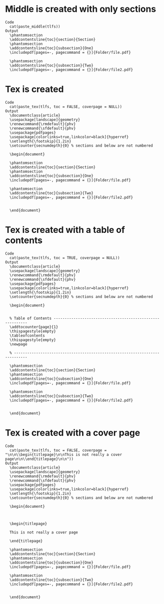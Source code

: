 # Middle is created with only sections

    Code
      cat(paste_middle(tlfs))
    Output
      \phantomsection
      \addcontentsline{toc}{section}{Section}
      \phantomsection
      \addcontentsline{toc}{subsection}{One}
      \includepdf[pages=-, pagecommand = {}]{Folder/file.pdf}
      
      \phantomsection
      \addcontentsline{toc}{subsection}{Two}
      \includepdf[pages=-, pagecommand = {}]{Folder/file2.pdf}
      

# Tex is created

    Code
      cat(paste_tex(tlfs, toc = FALSE, coverpage = NULL))
    Output
      \documentclass{article}
      \usepackage[landscape]{geometry}
      \renewcommand{\rmdefault}{phv}
      \renewcommand{\sfdefault}{phv}
      \usepackage{pdfpages}
      \usepackage[colorlinks=true,linkcolor=black]{hyperref}
      \setlength{\footskip}{1.2in}
      \setcounter{secnumdepth}{0} % sections and below are not numbered
      
      \begin{document}
      
      \phantomsection
      \addcontentsline{toc}{section}{Section}
      \phantomsection
      \addcontentsline{toc}{subsection}{One}
      \includepdf[pages=-, pagecommand = {}]{Folder/file.pdf}
      
      \phantomsection
      \addcontentsline{toc}{subsection}{Two}
      \includepdf[pages=-, pagecommand = {}]{Folder/file2.pdf}
      
      
      \end{document}

# Tex is created with a table of contents

    Code
      cat(paste_tex(tlfs, toc = TRUE, coverpage = NULL))
    Output
      \documentclass{article}
      \usepackage[landscape]{geometry}
      \renewcommand{\rmdefault}{phv}
      \renewcommand{\sfdefault}{phv}
      \usepackage{pdfpages}
      \usepackage[colorlinks=true,linkcolor=black]{hyperref}
      \setlength{\footskip}{1.2in}
      \setcounter{secnumdepth}{0} % sections and below are not numbered
      
      \begin{document}
      
      
      % Table of Contents ----------------------------------------------------------
      \addtocounter{page}{1}
      \thispagestyle{empty}
      \tableofcontents
      \thispagestyle{empty}
      \newpage
      
      % ----------------------------------------------------------------------------
      
      \phantomsection
      \addcontentsline{toc}{section}{Section}
      \phantomsection
      \addcontentsline{toc}{subsection}{One}
      \includepdf[pages=-, pagecommand = {}]{Folder/file.pdf}
      
      \phantomsection
      \addcontentsline{toc}{subsection}{Two}
      \includepdf[pages=-, pagecommand = {}]{Folder/file2.pdf}
      
      
      \end{document}

# Tex is created with a cover page

    Code
      cat(paste_tex(tlfs, toc = FALSE, coverpage = "\n\n\\begin{titlepage}\n\nThis is not really a cover page\n\n\\end{titlepage}\n\n"))
    Output
      \documentclass{article}
      \usepackage[landscape]{geometry}
      \renewcommand{\rmdefault}{phv}
      \renewcommand{\sfdefault}{phv}
      \usepackage{pdfpages}
      \usepackage[colorlinks=true,linkcolor=black]{hyperref}
      \setlength{\footskip}{1.2in}
      \setcounter{secnumdepth}{0} % sections and below are not numbered
      
      \begin{document}
      
      
      
      \begin{titlepage}
      
      This is not really a cover page
      
      \end{titlepage}
      
      \phantomsection
      \addcontentsline{toc}{section}{Section}
      \phantomsection
      \addcontentsline{toc}{subsection}{One}
      \includepdf[pages=-, pagecommand = {}]{Folder/file.pdf}
      
      \phantomsection
      \addcontentsline{toc}{subsection}{Two}
      \includepdf[pages=-, pagecommand = {}]{Folder/file2.pdf}
      
      
      \end{document}

